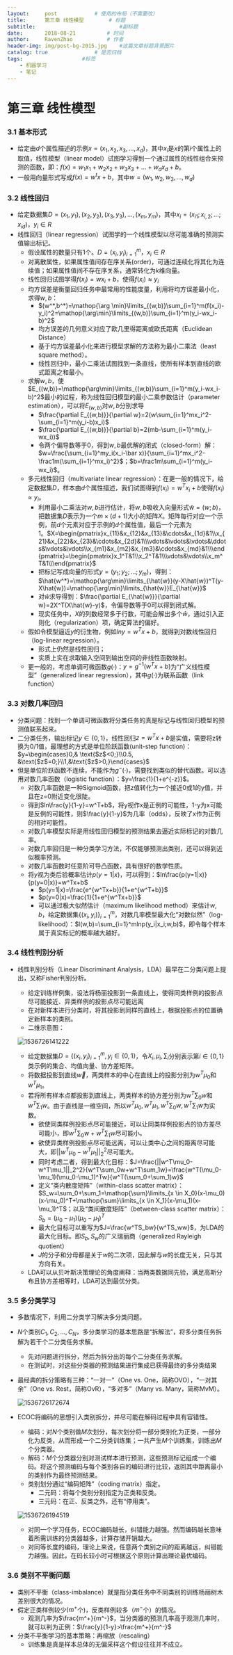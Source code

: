 ```yaml
---
layout:     post			# 使用的布局（不需要改）
title:      第三章 线性模型		# 标题 
subtitle:                       	#副标题
date:       2018-08-21			# 时间
author:     RavenZhao 			# 作者
header-img: img/post-bg-2015.jpg 	#这篇文章标题背景图片
catalog: true 				# 是否归档
tags:					#标签
    - 机器学习
    - 笔记
---
```


# 第三章 线性模型

### 3.1 基本形式

- 给定由$d$个属性描述的示例$x=(x_1,x_2,x_3,...,x_d)$，其中$x_i$是$x$的第$i$个属性上的取值，线性模型（linear model）试图学习得到一个通过属性的线性组合来预测的函数，即：$f(x)=w_1x_1+w_2x_2+w_3x_3+...+w_dx_d+b$。
- 一般用向量形式写成$f(x)=w^tx+b$，其中$w=(w_1,w_2,w_3,...,w_d)$

### 3.2 线性回归

- 给定数据集$D={(x_1,y_1),(x_2,y_2),(x_3,y_3),...,(x_m,y_m)}$，其中$x_i=(x_{i1};x_{i,2};...;x_{id})，y_i\in R$
- 线性回归（linear regression）试图学的一个线性模型以尽可能准确的预测实值输出标记。
  - 假设属性的数量只有1个。$D={(x_i,y_i)}_{i=1}^m，x_i \in R$
  - 对离散属性，如果属性值间存在序关系(order)，可通过连续化将其化为连续值；如果属性值间不存在序关系，通常转化为$k$维向量。
  - 线性回归试图学得$f(x_i)=wx_i+b$，使得$f(x_i)≈y_i$
  - 均方误差是衡量回归任务中最常用的性能度量，利用将均方误差最小化，求得$w,b$：
    - $(w^*,b^*)=\mathop{\arg \min}\limits_{(w,b)}\sum_{i=1}^m(f(x_i)-y_i)^2=\mathop{\arg\min}\limits_{(w,b)}\sum_{i=1}^m(y_i-wx_i-b)^2$
    - 均方误差的几何意义对应了欧几里得距离或欧氏距离（Euclidean Distance）
    - 基于均方误差最小化来进行模型求解的方法称为最小二乘法（least square method）。
    - 线性回归中，最小二乘法试图找到一条直线，使所有样本到直线的欧式距离之和最小。
  - 求解$w,b$，使$E_{(w,b)}=\mathop{\arg\min}\limits_{(w,b)}\sum_{i=1}^m(y_i-wx_i-b)^2$最小的过程，称为线性回归模型的最小二乘参数估计（parameter estimation），可以将$E_{(w,b)}$对$w,b$分别求导
    - $\frac{\partial E_{(w,b)}}{\partial w}=2(w\sum_{i=1}^mx_i^2-\sum_{i=1}^m(y_i-b)x_i)$
    - $\frac{\partial E_{(w,b)}}{\partial b}=2(mb-\sum_{i=1}^m(y_i-wx_i))$
    - 令两个偏导数等于0，得到$w,b$最优解的闭式（closed-form）解：$w=\frac{\sum_{i=1}^my_i(x_i-\bar x)}{\sum_{i=1}^mx_i^2-\frac1m(\sum_{i=1}^mx_i)^2}$；$b=\frac1m\sum_{i=1}^m(y_i-wx_i)$。
  - 多元线性回归（multivariate linear regression）：在更一般的情况下，给定数据集$D$，样本由$d$个属性描述，我们试图得到$f(x_i)=w^Tx_i+b$使得$f(x_i)≈y_i$。
    - 利用最小二乘法对$w,b$进行估计，将$w,b$吸收入向量形式$\hat{w}=(w;b)$，把数据集$D$表示为一个$m×(d+1)$大小的矩阵$X$。矩阵每行对应一个示例，前$d$个元素对应于示例的$d$个属性值，最后一个元素为1。$X=\begin{pmatrix}x_{11}&x_{12}&x_{13}&\cdots&x_{1d}&1\\x_{21}&x_{22}&x_{23}&\cdots&x_{2d}&1\\\vdots&\vdots&\vdots&\ddots&\vdots&\vdots\\x_{m1}&x_{m2}&x_{m3}&\cdots&x_{md}&1\\\end{pmatrix}=\begin{pmatrix}x_1^T&1\\x_2^T&1\\\vdots&\vdots\\x_m^T&1\\\end{pmatrix}$
    - 把标记写成向量的形式$y=(y_1;y_2;...;y_m)$，得到：$\hat{w^*}=\mathop{\arg\min}\limits_{\hat{w}}(y-X\hat{w})^T(y-X\hat{w})=\mathop{\arg\min}\limits_{\hat{w}}E_{\hat{w}}$
    - 对$\hat{w}$求导得到：$\frac{\partial E_{\hat{w}}}{\partial w}=2X^T(X\hat{w}-y)$，令偏导数等于0可以得到闭式解。
    - 现实任务中，$X$的列数经常多于行数，可能会解出多个$\hat{w}$，通过引入正则化（regularization）项，确定算法的偏好。
  - 假如令模型逼近$y$的衍生物，例如$lny=w^Tx+b$，就得到对数线性回归（log-linear regression）。
    - 形式上仍然是线性回归；
    - 实质上实在求取输入空间到输出空间的非线性函数映射。
  - 更一般的，考虑单调可微函数$g(·)$：$y=g^{-1}(w^Tx+b)$为“广义线性模型”（generalized linear regression），其中$g(·)$为联系函数（link function）

### 3.3 对数几率回归

- 分类问题：找到一个单调可微函数将分类任务的真是标记与线性回归模型的预测值联系起来。
- 二分类任务，输出标记$y\in \{0,1\}$，线性回归$z=w^Tx+b$是实值，需要将z转换为0/1值，最理想的方式是单位阶跃函数(unit-step function)：$y=\begin{cases}0,& \text{$z$<0;}\\0.5, &\text{$z$=0;}\\1,&\text{$z$>0,}\end{cases}$
- 但是单位阶跃函数不连续，不能作为$g^-(·)$，需要找到类似的替代函数。可以选用对数几率函数（logistic function）：$y=\frac{1}{1+e^{-z}}$。
  - 对数几率函数是一种Sigmoid函数，把z值转化为一个接近0或1的y值，并且在z=0附近变化很陡。
  - 得到$ln\frac{y}{1-y}=w^T+b$，将y视作x是正例的可能性，1-y为x可能是反例的可能性，则$\frac{y}{1-y}$为几率（odds），反映了x作为正例的相对可能性。
  - 对数几率模型实际是用线性回归模型的预测结果去逼近实际标记的对数几率。
  - 对数几率回归是一种分类学习方法，不仅能够预测出类别，还可以得到近似概率预测。
  - 对数几率函数时任意阶可导凸函数，具有很好的数学性质。
  - 将$y$视为类后验概率估计$p(y=1|x)$，可以得到：$ln\frac{p(y=1|x)}{p(y=0|x)}=w^Tx+b$
    - $p(y=1|x)=\frac{e^{w^Tx+b}}{1+e^{w^T+b}}$
    - $p(y=0|x)=\frac{1}{1+e^{w^Tx+b}}$
    - 可以通过极大似然估计（maximum likelihood method）来估计$w,b$，给定数据集$\{(x_i,y_i)\}_{i=1}^m$，对数几率模型最大化“对数似然”（log-likelihood）：$l(w,b)=\sum_{i=1}^mlnp(y_i|x_i;w,b)$，即令每个样本属于真实标记的概率越大越好。

### 3.4 线性判别分析

- 线性判别分析（Linear Discriminant Analysis，LDA）最早在二分类问题上提出，又称Fisher判别分析。

  - 给定训练样例集，设法将杨丽投影到一条直线上，使得同类样例的投影点尽可能接近、异类样例的投影点尽可能远离
  - 在对新样本进行分类时，将其投影到同样的直线上，根据投影点的位置确定新样本的类别。
  - 二维示意图：

  ![1536726141222](https://ws1.sinaimg.cn/large/006tNbRwgy1fv89nkfewaj30le0c3n0d.jpg)

  - 给定数据集$D=\{(x_i,y_i\}_{i=1}^m,y_i \in \{0,1\}$，令$X_i,\mu_i,\sum_i$分别表示第$i\in\{0,1\}$类示例的集合、均值向量、协方差矩阵。
  - 将数据投影到直线$\vec w$，两类样本的中心在直线上的投影分别为$w^T\mu_0$和$w^T\mu_1$。
  - 若将所有样本点都投影到直线上，两类样本的协方差分别为$w^T\sum_0w$和$w^T\sum_1w$。由于直线是一维空间，所以$w^T\mu_0,w^T\mu_1,w^T\sum_0w,w^T\sum_1w$为实数。
    - 欲使同类样例投影点尽可能接近，可以让同类样例投影点的协方差尽可能小，即$w^T\sum_0w+w^T\sum_1w$尽可能小。
    - 欲使异类样例投影点尽可能远离，可以让类中心之间的距离尽可能大，即$||w^T\mu_0-w^T\mu_1||_2^2$尽可能大。
    - 同时考虑二者，得到最大化目标：$J=\frac{||w^T\mu_0-w^T\mu_1||_2^2}{w^T\sum_0w+w^T\sum_1w}=\frac{w^T(\mu_0-\mu_1)(\mu_0-\mu_1)^Tw}{w^T(\sum_0+\sum_1)w}$
    - 定义“类内散度矩阵”（within-class scatter matrix）：$S_w=\sum_0+\sum_1=\mathop{\sum}\limits_{x \in X_0}(x-\mu_0)(x-\mu_0)^T+\mathop{\sum}\limits_{x \in X_1}(x-\mu_1)(x-\mu_1)^T$；以及“类间散度矩阵”（between-class scatter matrix）：$S_b=(\mu_0-\mu_1)(\mu_0-\mu_1)^T$
    - 最大化目标可以重写为$J=\frac{w^TS_bw}{w^TS_ww}$，为LDA的最大化目标。即$S_b,S_w$的广义瑞丽商（generalized Rayleigh quotient）
    - $J$的分子和分母都是关于$w$的二次项，因此解与$w$的长度无关，只与其方向有关。
  - LDA可以从贝叶斯决策理论的角度阐释：当两类数据同先验，满足高斯分布且协方差相等时，LDA可达到最优分类。

### 3.5 多分类学习

- 多数情况下，利用二分类学习解决多分类问题。

- $N$个类别$C_1,C_2,...,C_N$，多分类学习的基本思路是“拆解法”，将多分类任务拆解为若干个二分类任务求解。

  - 先对问题进行拆分，然后为拆分出的每个二分类任务求解。
  - 在测试时，对这些分类器的预测结果进行集成已获得最终的多分类结果

- 最经典的拆分策略有三种：“一对一”（One vs. One，简称OVO），“一对其余”（One vs. Rest，简称OvR），“多对多”（Many vs. Many，简称MvM）。

  ![1536726172674](https://ws1.sinaimg.cn/large/006tNbRwgy1fv89nq9ttvj30jv0d2td3.jpg)

- ECOC将编码的思想引入类别拆分，并尽可能在解码过程中具有容错性。

  - 编码：对$N$个类别做$M$次划分，每次划分将一部分类别化为正类，一部分化为反类，从而形成一个二分类训练集；一共产生$M$个训练集，训练出$M$个分类器。
  - 解码：$M$个分类器分别对测试样本进行预测，这些预测标记组成一个编码。将这个预测编码与每个类别各自的编码进行比较，返回其中距离最小的类别作为最终预测结果。
  - 类别划分通过“编码矩阵”（coding matrix）指定。
    - 二元码：将每个类别分别指定为正类和反类。
    - 三元码：在正、反类之外，还有“停用类”。

  ![1536726194519](https://ws2.sinaimg.cn/large/006tNbRwgy1fv89nu317zj30l107hwfl.jpg)

  - 对同一个学习任务，ECOC编码越长，纠错能力越强。然而编码越长意味着所需训练的分类器越多，计算存储开销越大。
  - 对同等长度的编码，理论上来说，任意两个类别之间的距离越远，纠错能力越强。因此，在码长较小时可根据这个原则计算出理论最优编码。

### 3.6 类别不平衡问题

- 类别不平衡（class-imbalance）就是指分类任务中不同类别的训练杨丽树木差别很大的情况。
- 假定正类样例较少$(m^+$个)，反类样例较多（$m^-$个）的情况。
  - 观测几率为$\frac{m^+}{m^-}$，当分类器的预测几率高于观测几率时，就可以判为正例：$\frac{y}{1-y}>\frac{m^+}{m^-}$
- 分类不平衡学习的基本策略：再缩放（rescaling）
  - 训练集是真是样本总体的无偏采样这个假设往往并不成立。
